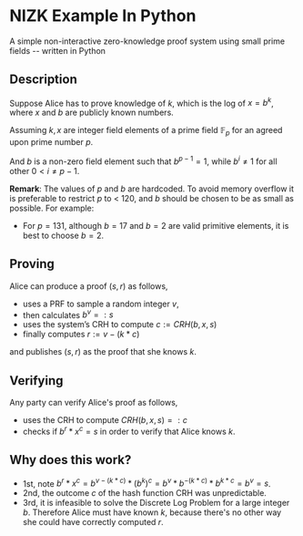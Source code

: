# NIZK Example In Python
A simple non-interactive zero-knowledge proof system using small prime fields -- written in Python

## **Description**
Suppose Alice has to prove knowledge of $k$, which is the log of $x = b^k$, where $x$ and $b$ are publicly known numbers. 

Assuming $k, x$ are integer field elements of a prime field $\mathbb{F}_p$ for an agreed upon prime number $p$. 

And $b$ is a non-zero field element such that $b^{p-1} = 1$, while $b^i \not= 1$ for all other $0 < i \not= p-1$.   


**Remark**: The values of $p$ and $b$ are hardcoded. To avoid memory overflow it is preferable to restrict $p$ to < 120, and $b$ should be chosen to be as small as possible. For example: 
- For $p = 131$, although $b = 17$ and $b = 2$ are valid primitive elements, it is best to choose $b = 2$.   


## **Proving** 
Alice can produce a proof $(s, r)$ as follows, 

- uses a PRF to sample a random integer $v$, 
- then calculates $b^v =: s$  
- uses the system’s CRH to compute $c := CRH(b, x, s)$  
- finally computes $r := v - (k*c)$ 

and publishes $(s, r)$ as the proof that she knows $k$.



## **Verifying** 
Any party can verify Alice's proof as follows, 

- uses the CRH to compute $CRH(b, x, s) =: c$
- checks if  $b^r * x^c = s$ in order to verify that Alice knows $k$.


## **Why does this work?** 

- 1st, note $b^r * x^c = b^{v - (k * c)}  * (b^k)^c = b^v * b^{-(k*c)} * b^{k * c} = b^v = s$. 
- 2nd, the outcome $c$ of the hash function CRH was unpredictable. 
- 3rd, it is infeasible to solve the Discrete Log Problem for a large integer $b$. Therefore Alice must have known $k$, because there's no other way she could have correctly computed $r$. 
